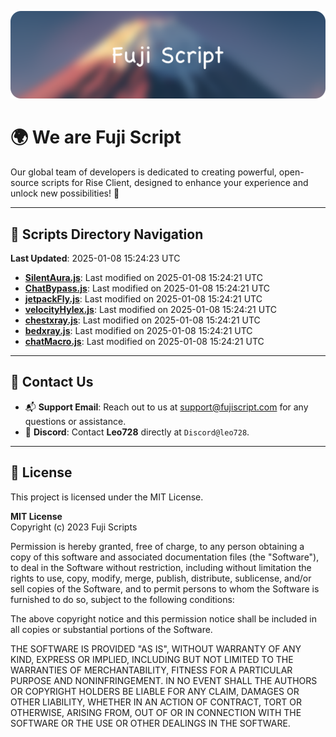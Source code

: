 ![Banner](.github/b.webp)

# 🌍 **We are Fuji Script**

Our global team of developers is dedicated to creating powerful, open-source scripts for Rise Client, designed to enhance your experience and unlock new possibilities! 🌟

---
<!-- SCRIPTS_NAVIGATION_START -->
## 📂 **Scripts Directory Navigation**

**Last Updated**: 2025-01-08 15:24:23 UTC

- **[SilentAura.js](scripts/SilentAura.js)**: Last modified on 2025-01-08 15:24:21 UTC
- **[ChatBypass.js](scripts/ChatBypass.js)**: Last modified on 2025-01-08 15:24:21 UTC
- **[jetpackFly.js](scripts/jetpackFly.js)**: Last modified on 2025-01-08 15:24:21 UTC
- **[velocityHylex.js](scripts/velocityHylex.js)**: Last modified on 2025-01-08 15:24:21 UTC
- **[chestxray.js](scripts/chestxray.js)**: Last modified on 2025-01-08 15:24:21 UTC
- **[bedxray.js](scripts/bedxray.js)**: Last modified on 2025-01-08 15:24:21 UTC
- **[chatMacro.js](scripts/chatMacro.js)**: Last modified on 2025-01-08 15:24:21 UTC

<!-- SCRIPTS_NAVIGATION_END -->

---

## 💬 **Contact Us**  
- 📬 **Support Email**: Reach out to us at [support@fujiscript.com](mailto:support@fujiscript.com) for any questions or assistance.  
- 💬 **Discord**: Contact **Leo728** directly at `Discord@leo728`.

---

## 📜 **License**

This project is licensed under the MIT License.  

**MIT License**  
Copyright (c) 2023 Fuji Scripts  

Permission is hereby granted, free of charge, to any person obtaining a copy of this software and associated documentation files (the "Software"), to deal in the Software without restriction, including without limitation the rights to use, copy, modify, merge, publish, distribute, sublicense, and/or sell copies of the Software, and to permit persons to whom the Software is furnished to do so, subject to the following conditions:  

The above copyright notice and this permission notice shall be included in all copies or substantial portions of the Software.  

THE SOFTWARE IS PROVIDED "AS IS", WITHOUT WARRANTY OF ANY KIND, EXPRESS OR IMPLIED, INCLUDING BUT NOT LIMITED TO THE WARRANTIES OF MERCHANTABILITY, FITNESS FOR A PARTICULAR PURPOSE AND NONINFRINGEMENT. IN NO EVENT SHALL THE AUTHORS OR COPYRIGHT HOLDERS BE LIABLE FOR ANY CLAIM, DAMAGES OR OTHER LIABILITY, WHETHER IN AN ACTION OF CONTRACT, TORT OR OTHERWISE, ARISING FROM, OUT OF OR IN CONNECTION WITH THE SOFTWARE OR THE USE OR OTHER DEALINGS IN THE SOFTWARE.  
